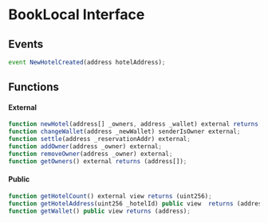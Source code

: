 # BookLocal Interface

## Events
```js
event NewHotelCreated(address hotelAddress);
```

## Functions

#### External
```js
function newHotel(address[] _owners, address _wallet) external returns (address hotel);
function changeWallet(address _newWallet) senderIsOwner external;
function settle(address _reservationAddr) external;
function addOwner(address _owner) external;
function removeOwner(address _owner) external;
function getOwners() external returns (address[]);
```

#### Public
```js
function getHotelCount() external view returns (uint256);
function getHotelAddress(uint256 _hotelId) public view  returns (address);
function getWallet() public view returns (address);
```
